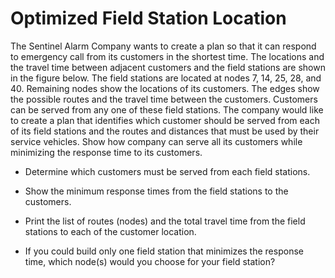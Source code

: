 # Optimized Field Station Location

The Sentinel Alarm Company wants to create a plan so that it can respond to emergency call from its customers in the shortest time. The locations and the travel time between adjacent customers and the field stations are shown in the figure below. The field stations are located at nodes 7, 14, 25, 28, and 40. Remaining nodes show the locations of its customers. The edges show the possible routes and the travel time between the customers. Customers can be served from any one of these field stations. The company would like to create a plan that identifies which customer should be served from each of its field stations and the routes and distances that must be used by their service vehicles. Show how company can serve all its customers while minimizing the response time to its customers.

* Determine which customers must be served from each field stations. 

* Show the minimum response times from the field stations to the customers. 

* Print the list of routes (nodes) and the total travel time from the field stations to each of the customer location.

* If you could build only one field station that minimizes the response time, which node(s) would you choose for your field station?
